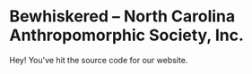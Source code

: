 # Bewhiskered – North Carolina Anthropomorphic Society, Inc.

Hey! You've hit the source code for our website.
